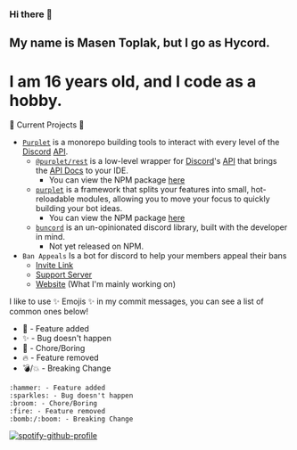 ### Hi there 👋
## My name is Masen Toplak, but I go as Hycord.
# I am 16 years old, and I code as a hobby.

:telescope: Current Projects :telescope:
- [`Purplet`](https://github.com/CRBT-Team/Purplet/) is a monorepo building tools to interact with every level of the [Discord](https://discord.com) [API](https://discord.com/developers/docs).
  - [`@purplet/rest`](https://github.com/CRBT-Team/Purplet/tree/main/packages/rest) is a low-level wrapper for [Discord](https://discord.com)'s [API](https://discord.com/developers/docs) that brings the [API Docs](https://discord.com/developers/docs) to your IDE.
    - You can view the NPM package [here](https://www.npmjs.com/package/@purplet/rest)
  - [`purplet`](https://github.com/CRBT-Team/Purplet/tree/main/packages/purplet) is a framework that splits your features into small, hot-reloadable modules, allowing you to move your focus to quickly building your bot ideas.
    - You can view the NPM package [here](https://www.npmjs.com/package/purplet)
  - [`buncord`](https://github.com/CRBT-Team/Purplet/tree/buncord/packages/buncord) is an un-opinionated discord library, built with the developer in mind.
    - Not yet released on NPM.
- `Ban Appeals` Is a bot for discord to help your members appeal their bans
  - [Invite Link](https://discord.com/oauth2/authorize?client_id=988441830238609439&scope=bot%20applications.commands&permissions=415068712141)
  - [Support Server](https://discord.gg/8MPcxR93DY)
  - [Website](https://appeals.katz.gg) (What I'm mainly working on)

I like to use :sparkles: Emojis :sparkles: in my commit messages, 
you can see a list of common ones below!

- :hammer: - Feature added
- :sparkles: - Bug doesn't happen
- :broom: - Chore/Boring
- :fire: - Feature removed
- :bomb:/:boom: - Breaking Change

```
:hammer: - Feature added
:sparkles: - Bug doesn't happen
:broom: - Chore/Boring
:fire: - Feature removed
:bomb:/:boom: - Breaking Change
```

[![spotify-github-profile](https://spotify-github-profile.vercel.app/api/view?uid=31y4vizdkb23gag4e47lysodjfoi&cover_image=true&theme=novatorem&bar_color=9ef9ff&bar_color_cover=true)](https://github.com/kittinan/spotify-github-profile)